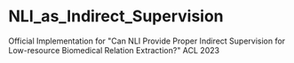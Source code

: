 # NLI_as_Indirect_Supervision
Official Implementation for "Can NLI Provide Proper Indirect Supervision for Low-resource Biomedical Relation Extraction?" ACL 2023
